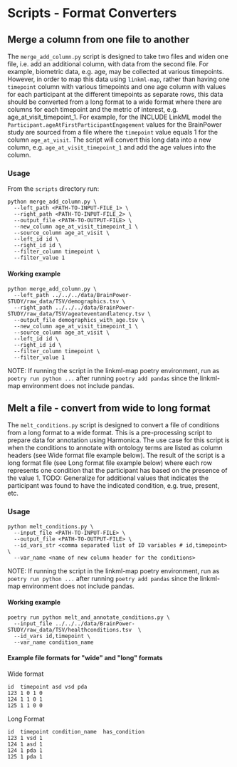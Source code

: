 # Scripts - Format Converters

## Merge a column from one file to another
The `merge_add_column.py` script is designed to take two files and widen one file, i.e. add an additional column, with data from the second file. For example, biometric data, e.g. age, may be collected at various timepoints. However, in order to map this data using `linkml-map`, rather than having one `timepoint` column with various timepoints and one age column with values for each participant at the different timepoints as separate rows, this data should be converted from a long format to a wide format where there are columns for each timepoint and the metric of interest, e.g. age_at_visit_timepoint_1. For example, for the INCLUDE LinkML model the `Participant.ageAtFirstParticipantEngagement` values for the BrainPower study are sourced from a file where the `timepoint` value equals 1 for the column `age_at_visit`. The script will convert this long data into a new column, e.g. `age_at_visit_timepoint_1` and add the age values into the column.

### Usage
From the `scripts` directory run:
```
python merge_add_column.py \
  --left_path <PATH-TO-INPUT-FILE_1> \
  --right_path <PATH-TO-INPUT-FILE_2> \
  --output_file <PATH-TO-OUTPUT-FILE> \
  --new_column age_at_visit_timepoint_1 \
  --source_column age_at_visit \
  --left_id id \
  --right_id id \
  --filter_column timepoint \
  --filter_value 1
  ```

#### Working example
```
python merge_add_column.py \
  --left_path ../../../data/BrainPower-STUDY/raw_data/TSV/demographics.tsv \
  --right_path ../../../data/BrainPower-STUDY/raw_data/TSV/ageateventandlatency.tsv \
  --output_file demographics_with_age.tsv \
  --new_column age_at_visit_timepoint_1 \
  --source_column age_at_visit \
  --left_id id \
  --right_id id \
  --filter_column timepoint \
  --filter_value 1
  ```
  NOTE: If running the script in the linkml-map poetry environment, run as `poetry run python ...` after running `poetry add pandas` since the linkml-map environment does not include pandas.


## Melt a file - convert from wide to long format
The `melt_conditions.py` script is designed to convert a file of conditions from a long format to a wide format. This is a pre-processing script to prepare data for annotation using Harmonica. The use case for this script is when the conditions to annotate with ontology terms are listed as column headers (see Wide format file example below). The result of the script is a long format file (see Long format file example below) where each row represents one condition that the participant has based on the presence of the value 1.
TODO: Generalize for additional values that indicates the participant was found to have the indicated condition, e.g. true, present, etc.

### Usage
```
python melt_conditions.py \
  --input_file <PATH-TO-INPUT-FILE> \
  --output_file <PATH-TO-OUTPUT-FILE> \
  --id_vars_str <comma separated list of ID variables # id,timepoint> \
  --var_name <name of new column header for the conditions>
```
NOTE: If running the script in the linkml-map poetry environment, run as `poetry run python ...` after running `poetry add pandas` since the linkml-map environment does not include pandas.


#### Working example
```
poetry run python melt_and_annotate_conditions.py \
  --input_file ../../../data/BrainPower-STUDY/raw_data/TSV/healthconditions.tsv  \
  --id_vars id,timepoint \
  --var_name condition_name
```

#### Example file formats for "wide" and "long" formats
Wide format
```
id  timepoint asd vsd pda
123 1 0 1 0
124 1 1 0 1
125 1 1 0 0
```

Long Format
```
id  timepoint condition_name  has_condition
123 1 vsd 1
124 1 asd 1
124 1 pda 1
125 1 pda 1
```


  
